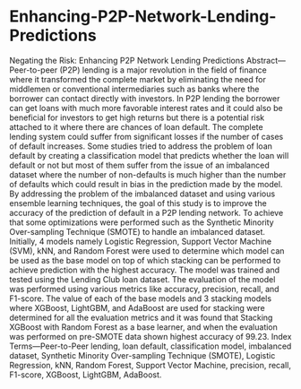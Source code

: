 # Enhancing-P2P-Network-Lending-Predictions
Negating the Risk: Enhancing P2P Network Lending Predictions Abstract—Peer-to-peer (P2P) lending is a major revolution in the field of finance where it transformed the complete market by eliminating the need for middlemen or conventional intermediaries such as banks where the borrower can contact directly with investors. In P2P lending the borrower can get loans with much more favorable interest rates and it could also be beneficial for investors to get high returns but there is a potential risk attached to it where there are chances of loan default. The complete lending system could suffer from significant losses if the number of cases of default increases. Some studies tried to address the problem of loan default by creating a classification model that predicts whether the loan will default or not but most of them suffer from the issue of an imbalanced dataset where the number of non-defaults is much higher than the number of defaults which could result in bias in the prediction made by the model. By addressing the problem of the imbalanced dataset and using various ensemble learning techniques, the goal of this study is to improve the accuracy of the prediction of default in a P2P lending network. To achieve that some optimizations were performed such as the Synthetic Minority Over-sampling Technique (SMOTE) to handle an imbalanced dataset. Initially, 4 models namely Logistic Regression, Support Vector Machine (SVM), kNN, and Random Forest were used to determine which model can be used as the base model on top of which stacking can be performed to achieve prediction with the highest accuracy. The model was trained and tested using the Lending Club loan dataset. The evaluation of the model was performed using various metrics like accuracy, precision, recall, and F1-score. The value of each of the base models and 3 stacking models where XGBoost, LightGBM, and AdaBoost are used for stacking were determined for all the evaluation metrics and it was found that Stacking XGBoost with Random Forest as a base learner, and when the evaluation was performed on pre-SMOTE data shown highest accuracy of 99.23. 
Index Terms—Peer-to-Peer lending, loan default, classification model, imbalanced dataset, Synthetic Minority Over-sampling Technique (SMOTE), Logistic Regression, kNN, Random Forest, Support Vector Machine, precision, recall, F1-score, XGBoost, LightGBM, AdaBoost. 
